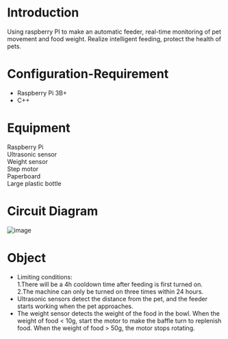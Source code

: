 # Introduction
Using raspberry PI to make an automatic feeder, real-time monitoring of pet movement and food weight. Realize intelligent feeding, protect the health of pets.

# Configuration-Requirement
* Raspberry Pi 3B+
* C++

# Equipment
Raspberry Pi  
Ultrasonic sensor  
Weight sensor  
Step motor  
Paperboard  
Large plastic bottle

# Circuit Diagram
![image](https://github.com/Shujing106/realtimeEmbedded/blob/947e1cb685058c497032255ce45a63e7fd66b8ab/image/circuit%20diagram.JPG)

# Object
* Limiting conditions:  
   1.There will be a 4h cooldown time after feeding is first turned on.  
   2.The machine can only be turned on three times within 24 hours.
* Ultrasonic sensors detect the distance from the pet, and the feeder starts working when the pet approaches.
* The weight sensor detects the weight of the food in the bowl. When the weight of food < 10g, start the motor to make the baffle turn to replenish food. When the weight of food > 50g, the motor stops rotating.
